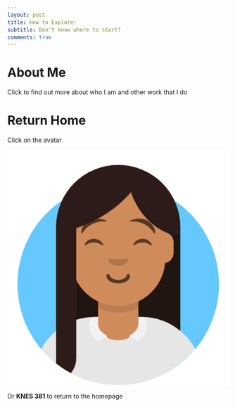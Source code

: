 ```yaml
---
layout: post
title: How to Explore!
subtitle: Don't know where to start?
comments: true
---
```


# About Me
Click to find out more about who I am and other work that I do


# Return Home
Click on the avatar

<img src = "/assets/img/avataaars.png"/>

Or  **KNES 381** to return to the homepage
